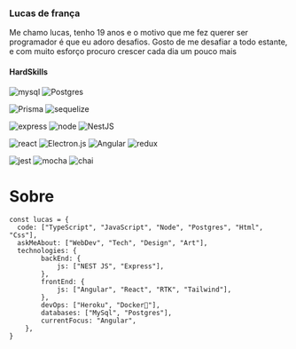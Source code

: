 ### Lucas de frança

Me chamo lucas, tenho 19 anos e o motivo que me fez querer ser programador é que eu adoro desafios.
Gosto de me desafiar a todo estante, e com muito esforço procuro crescer cada dia um pouco mais

#### HardSkills

![mysql](https://img.shields.io/badge/MySQL-005C84?style=for-the-badge&logo=mysql&logoColor=white)
![Postgres](https://img.shields.io/badge/postgres-%23316192.svg?style=for-the-badge&logo=postgresql&logoColor=white)

![Prisma](https://img.shields.io/badge/Prisma-3982CE?style=for-the-badge&logo=Prisma&logoColor=white)
![sequelize](https://img.shields.io/badge/Sequelize-52B0E7?style=for-the-badge&logo=Sequelize&logoColor=white)

![express](https://img.shields.io/badge/Express.js-000000?style=for-the-badge&logo=express&logoColor=white)
![node](https://img.shields.io/badge/Node.js-339933?style=for-the-badge&logo=nodedotjs&logoColor=white)
![NestJS](https://img.shields.io/badge/nestjs-%23E0234E.svg?style=for-the-badge&logo=nestjs&logoColor=white)

![react](https://img.shields.io/badge/React-20232A?style=for-the-badge&logo=react&logoColor=61DAFB)
![Electron.js](https://img.shields.io/badge/Electron-191970?style=for-the-badge&logo=Electron&logoColor=white)
![Angular](https://img.shields.io/badge/angular-%23DD0031.svg?style=for-the-badge&logo=angular&logoColor=white)
![redux](https://img.shields.io/badge/Redux-593D88?style=for-the-badge&logo=redux&logoColor=white)

![jest](https://img.shields.io/badge/Jest-C21325?style=for-the-badge&logo=jest&logoColor=white)
![mocha](https://img.shields.io/badge/Mocha-8D6748?style=for-the-badge&logo=Mocha&logoColor=white)
![chai](https://img.shields.io/badge/chai-A30701?style=for-the-badge&logo=chai&logoColor=white)


# Sobre
```
const lucas = {
  code: ["TypeScript", "JavaScript", "Node", "Postgres", "Html", "Css"],
  askMeAbout: ["WebDev", "Tech", "Design", "Art"],
  technologies: {
        backEnd: {
            js: ["NEST JS", "Express"],
        },
        frontEnd: {
            js: ["Angular", "React", "RTK", "Tailwind"],
        },
        devOps: ["Heroku", "Docker🐳"],
        databases: ["MySql", "Postgres"],
        currentFocus: "Angular",
    },
}
```
